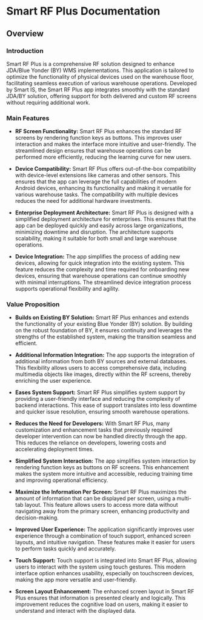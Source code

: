 # Smart RF Plus Documentation
## **Overview**

### **Introduction**


Smart RF Plus is a comprehensive RF solution designed to enhance JDA/Blue Yonder (BY) WMS implementations. This application is tailored to optimize the functionality of physical devices used on the warehouse floor, facilitating seamless execution of various warehouse operations. Developed by Smart IS, the Smart RF Plus app integrates smoothly with the standard JDA/BY solution, offering support for both delivered and custom RF screens without requiring additional work.

### **Main Features**

- **RF Screen Functionality:**
Smart RF Plus enhances the standard RF screens by rendering function keys as buttons. This improves user interaction and makes the interface more intuitive and user-friendly. The streamlined design ensures that warehouse operations can be performed more efficiently, reducing the learning curve for new users.

- **Device Compatibility:**
Smart RF Plus offers out-of-the-box compatibility with device-level extensions like cameras and other sensors. This ensures that the app can leverage the full capabilities of modern Android devices, enhancing its functionality and making it versatile for various warehouse tasks. The compatibility with multiple devices reduces the need for additional hardware investments.


- **Enterprise Deployment Architecture:**
Smart RF Plus is designed with a simplified deployment architecture for enterprises. This ensures that the app can be deployed quickly and easily across large organizations, minimizing downtime and disruption. The architecture supports scalability, making it suitable for both small and large warehouse operations.

- **Device Integration:**
The app simplifies the process of adding new devices, allowing for quick integration into the existing system. This feature reduces the complexity and time required for onboarding new devices, ensuring that warehouse operations can continue smoothly with minimal interruptions. The streamlined device integration process supports operational flexibility and agility.

###  **Value Proposition**

- **Builds on Existing BY Solution:**
 Smart RF Plus enhances and extends the functionality of your existing Blue Yonder (BY) solution. By building on the robust foundation of BY, it ensures continuity and leverages the strengths of the established system, making the transition seamless and efficient.

- **Additional Information Integration:**
  The app supports the integration of additional information from both BY sources and external databases. This flexibility allows users to access comprehensive data, including multimedia objects like images, directly within the RF screens, thereby enriching the user experience.

- **Eases System Support:**
 Smart RF Plus simplifies system support by providing a user-friendly interface and reducing the complexity of backend interactions. This ease of support translates into less downtime and quicker issue resolution, ensuring smooth warehouse operations.

- **Reduces the Need for Developers:**
  With Smart RF Plus, many customization and enhancement tasks that previously required developer intervention can now be handled directly through the app. This reduces the reliance on developers, lowering costs and accelerating deployment times.

- **Simplified System Interaction:**
  The app simplifies system interaction by rendering function keys as buttons on RF screens. This enhancement makes the system more intuitive and accessible, reducing training time and improving operational efficiency.

- **Maximize the Information Per Screen:**
  Smart RF Plus maximizes the amount of information that can be displayed per screen, using a multi-tab layout. This feature allows users to access more data without navigating away from the primary screen, enhancing productivity and decision-making.

- **Improved User Experience:**
  The application significantly improves user experience through a combination of touch support, enhanced screen layouts, and intuitive navigation. These features make it easier for users to perform tasks quickly and accurately.

- **Touch Support:**
  Touch support is integrated into Smart RF Plus, allowing users to interact with the system using touch gestures. This modern interface option enhances usability, especially on touchscreen devices, making the app more versatile and user-friendly.

- **Screen Layout Enhancement:**
  The enhanced screen layout in Smart RF Plus ensures that information is presented clearly and logically. This improvement reduces the cognitive load on users, making it easier to understand and interact with the displayed data.


